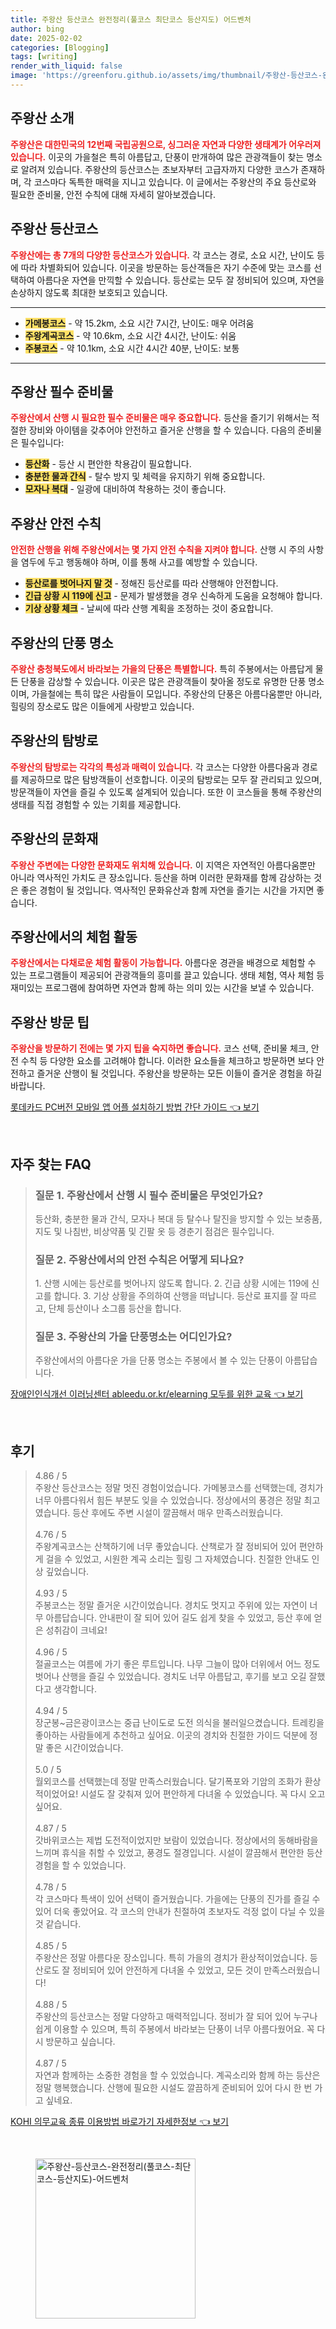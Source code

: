 ```yaml
---
title: 주왕산 등산코스 완전정리(풀코스 최단코스 등산지도) 어드벤처
author: bing
date: 2025-02-02
categories: [Blogging]
tags: [writing]
render_with_liquid: false
image: 'https://greenforu.github.io/assets/img/thumbnail/주왕산-등산코스-완전정리(풀코스-최단코스-등산지도)-어드벤처.webp'
---
```



<h2 id='주왕산 소개'>주왕산 소개</h2>

<p><b><span style="color: #ee2323;">주왕산은 대한민국의 12번째 국립공원으로, 싱그러운 자연과 다양한 생태계가 어우러져 있습니다.</span></b> 이곳의 가을철은 특히 아름답고, 단풍이 만개하여 많은 관광객들이 찾는 명소로 알려져 있습니다. 주왕산의 등산코스는 초보자부터 고급자까지 다양한 코스가 존재하며, 각 코스마다 독특한 매력을 지니고 있습니다. 이 글에서는 주왕산의 주요 등산로와 필요한 준비물, 안전 수칙에 대해 자세히 알아보겠습니다.</p>

<h2 id='주왕산 등산코스'>주왕산 등산코스</h2>

<p><b><span style="color: #ee2323;">주왕산에는 총 7개의 다양한 등산코스가 있습니다.</span></b> 각 코스는 경로, 소요 시간, 난이도 등에 따라 차별화되어 있습니다. 이곳을 방문하는 등산객들은 자기 수준에 맞는 코스를 선택하여 아름다운 자연을 만끽할 수 있습니다. 등산로는 모두 잘 정비되어 있으며, 자연을 손상하지 않도록 최대한 보호되고 있습니다.</p>

<hr />

<ul>
    <li><b><span style="background-color: #ffe066;">가메봉코스</span></b> - 약 15.2km, 소요 시간 7시간, 난이도: 매우 어려움</li>
    <li><b><span style="background-color: #ffe066;">주왕계곡코스</span></b> - 약 10.6km, 소요 시간 4시간, 난이도: 쉬움</li>
    <li><b><span style="background-color: #ffe066;">주봉코스</span></b> - 약 10.1km, 소요 시간 4시간 40분, 난이도: 보통</li>
</ul>

<hr />

<h2 id='주왕산 필수 준비물'>주왕산 필수 준비물</h2>

<p><b><span style="color: #ee2323;">주왕산에서 산행 시 필요한 필수 준비물은 매우 중요합니다.</span></b> 등산을 즐기기 위해서는 적절한 장비와 아이템을 갖추어야 안전하고 즐거운 산행을 할 수 있습니다. 다음의 준비물은 필수입니다:</p>

<ul>
    <li><b><span style="background-color: #ffe066;">등산화</span></b> - 등산 시 편안한 착용감이 필요합니다.</li>
    <li><b><span style="background-color: #ffe066;">충분한 물과 간식</span></b> - 탈수 방지 및 체력을 유지하기 위해 중요합니다.</li>
    <li><b><span style="background-color: #ffe066;">모자나 복대</span></b> - 일광에 대비하여 착용하는 것이 좋습니다.</li>
</ul>

<h2 id='주왕산 안전 수칙'>주왕산 안전 수칙</h2>

<p><b><span style="color: #ee2323;">안전한 산행을 위해 주왕산에서는 몇 가지 안전 수칙을 지켜야 합니다.</span></b> 산행 시 주의 사항을 염두에 두고 행동해야 하며, 이를 통해 사고를 예방할 수 있습니다.</p>

<ul>
    <li><b><span style="background-color: #ffe066;">등산로를 벗어나지 말 것</span></b> - 정해진 등산로를 따라 산행해야 안전합니다.</li>
    <li><b><span style="background-color: #ffe066;">긴급 상황 시 119에 신고</span></b> - 문제가 발생했을 경우 신속하게 도움을 요청해야 합니다.</li>
    <li><b><span style="background-color: #ffe066;">기상 상황 체크</span></b> - 날씨에 따라 산행 계획을 조정하는 것이 중요합니다.</li>
</ul>

<h2 id='주왕산의 단풍 명소'>주왕산의 단풍 명소</h2>

<p><b><span style="color: #ee2323;">주왕산 충청북도에서 바라보는 가을의 단풍은 특별합니다.</span></b> 특히 주봉에서는 아름답게 물든 단풍을 감상할 수 있습니다. 이곳은 많은 관광객들이 찾아올 정도로 유명한 단풍 명소이며, 가을철에는 특히 많은 사람들이 모입니다. 주왕산의 단풍은 아름다움뿐만 아니라, 힐링의 장소로도 많은 이들에게 사랑받고 있습니다.</p>

<h2 id='주왕산의 탐방로'>주왕산의 탐방로</h2>

<p><b><span style="color: #ee2323;">주왕산의 탐방로는 각각의 특성과 매력이 있습니다.</span></b> 각 코스는 다양한 아름다움과 경로를 제공하므로 많은 탐방객들이 선호합니다. 이곳의 탐방로는 모두 잘 관리되고 있으며, 방문객들이 자연을 즐길 수 있도록 설계되어 있습니다. 또한 이 코스들을 통해 주왕산의 생태를 직접 경험할 수 있는 기회를 제공합니다.</p>

<h2 id='주왕산의 문화재'>주왕산의 문화재</h2>

<p><b><span style="color: #ee2323;">주왕산 주변에는 다양한 문화재도 위치해 있습니다.</span></b> 이 지역은 자연적인 아름다움뿐만 아니라 역사적인 가치도 큰 장소입니다. 등산을 하며 이러한 문화재를 함께 감상하는 것은 좋은 경험이 될 것입니다. 역사적인 문화유산과 함께 자연을 즐기는 시간을 가지면 좋습니다.</p>

<h2 id='주왕산에서의 체험 활동'>주왕산에서의 체험 활동</h2>

<p><b><span style="color: #ee2323;">주왕산에서는 다채로운 체험 활동이 가능합니다.</span></b> 아름다운 경관을 배경으로 체험할 수 있는 프로그램들이 제공되어 관광객들의 흥미를 끌고 있습니다. 생태 체험, 역사 체험 등 재미있는 프로그램에 참여하면 자연과 함께 하는 의미 있는 시간을 보낼 수 있습니다.</p>

<h2 id='주왕산 방문 팁'>주왕산 방문 팁</h2>

<p><b><span style="color: #ee2323;">주왕산을 방문하기 전에는 몇 가지 팁을 숙지하면 좋습니다.</span></b> 코스 선택, 준비물 체크, 안전 수칙 등 다양한 요소를 고려해야 합니다. 이러한 요소들을 체크하고 방문하면 보다 안전하고 즐거운 산행이 될 것입니다. 주왕산을 방문하는 모든 이들이 즐거운 경험을 하길 바랍니다.</p>


<p><a class="click-button" title="롯데카드 PC버전 모바일 앱 어플 설치하기 방법 간단 가이드" href="https://greenforu.github.io/posts/%EB%A1%AF%EB%8D%B0%EC%B9%B4%EB%93%9C-PC%EB%B2%84%EC%A0%84-%EB%AA%A8%EB%B0%94%EC%9D%BC-%EC%95%B1-%EC%96%B4%ED%94%8C-%EC%84%A4%EC%B9%98%ED%95%98%EA%B8%B0-%EB%B0%A9%EB%B2%95-%EA%B0%84%EB%8B%A8-%EA%B0%80%EC%9D%B4%EB%93%9C/" rel="dofollow">롯데카드 PC버전 모바일 앱 어플 설치하기 방법 간단 가이드 👈 보기</a></p><br>
<h2 id='자주_찾는_FAQ'>자주 찾는 FAQ</h2>
<div itemscope="" itemtype="https://schema.org/FAQPage"> 
<blockquote> 
<div itemscope="" itemprop="mainEntity" itemtype="https://schema.org/Question"> 
<h3 itemprop="name">질문 1. 주왕산에서 산행 시 필수 준비물은 무엇인가요?</h3> 
<div itemscope="" itemprop="acceptedAnswer" itemtype="https://schema.org/Answer"> 
<span itemprop="text"> 
<p>등산화, 충분한 물과 간식, 모자나 복대 등 탈수나 탈진을 방지할 수 있는 보충품, 지도 및 나침반, 비상약품 및 긴팔 옷 등 경춘기 점검은 필수입니다.</p> 
</span> 
</div> 
</div> 
<div itemscope="" itemprop="mainEntity" itemtype="https://schema.org/Question"> 
<h3 itemprop="name">질문 2. 주왕산에서의 안전 수칙은 어떻게 되나요?</h3> 
<div itemscope="" itemprop="acceptedAnswer" itemtype="https://schema.org/Answer"> 
<span itemprop="text"> 
<p>1. 산행 시에는 등산로를 벗어나지 않도록 합니다. 2. 긴급 상황 시에는 119에 신고를 합니다. 3. 기상 상황을 주의하여 산행을 떠납니다. 등산로 표지를 잘 따르고, 단체 등산이나 소그룹 등산을 합니다.</p> 
</span> 
</div> 
</div> 
<div itemscope="" itemprop="mainEntity" itemtype="https://schema.org/Question"> 
<h3 itemprop="name">질문 3. 주왕산의 가을 단풍명소는 어디인가요?</h3> 
<div itemscope="" itemprop="acceptedAnswer" itemtype="https://schema.org/Answer"> 
<span itemprop="text"> 
<p>주왕산에서의 아름다운 가을 단풍 명소는 주봉에서 볼 수 있는 단풍이 아름답습니다.</p> 
</span> 
</div> 
</div> 
</blockquote> 
</div>
<p><a class="click-button" title="장애인인식개선 이러닝센터 ableedu.or.kr/elearning 모두를 위한 교육" href="https://greenforu.github.io/posts/%EC%9E%A5%EC%95%A0%EC%9D%B8%EC%9D%B8%EC%8B%9D%EA%B0%9C%EC%84%A0-%EC%9D%B4%EB%9F%AC%EB%8B%9D%EC%84%BC%ED%84%B0-ableedu.or.krelearning-%EB%AA%A8%EB%91%90%EB%A5%BC-%EC%9C%84%ED%95%9C-%EA%B5%90%EC%9C%A1/" rel="dofollow">장애인인식개선 이러닝센터 ableedu.or.kr/elearning 모두를 위한 교육 👈 보기</a></p><br>
<h2 id='후기'>후기</h2>
<div itemscope itemtype="https://schema.org/Product">
  <blockquote>
  <div itemprop="review" itemscope itemtype="https://schema.org/Review">
      <div itemprop="reviewRating" itemscope itemtype="https://schema.org/Rating"> <span itemprop="ratingValue">4.86</span> / <span itemprop="bestRating">5</span> </div>
      <span itemprop="reviewBody">주왕산 등산코스는 정말 멋진 경험이었습니다. 가메봉코스를 선택했는데, 경치가 너무 아름다워서 힘든 부분도 잊을 수 있었습니다. 정상에서의 풍경은 정말 최고였습니다. 등산 후에도 주변 시설이 깔끔해서 매우 만족스러웠습니다.</span>
  </div>
  <br>
  <div itemprop="review" itemscope itemtype="https://schema.org/Review">
      <div itemprop="reviewRating" itemscope itemtype="https://schema.org/Rating"> <span itemprop="ratingValue">4.76</span> / <span itemprop="bestRating">5</span> </div>
      <span itemprop="reviewBody">주왕계곡코스는 산책하기에 너무 좋았습니다. 산책로가 잘 정비되어 있어 편안하게 걸을 수 있었고, 시원한 계곡 소리는 힐링 그 자체였습니다. 친절한 안내도 인상 깊었습니다.</span>
  </div>
  <br>
  <div itemprop="review" itemscope itemtype="https://schema.org/Review">
      <div itemprop="reviewRating" itemscope itemtype="https://schema.org/Rating"> <span itemprop="ratingValue">4.93</span> / <span itemprop="bestRating">5</span> </div>
      <span itemprop="reviewBody">주봉코스는 정말 즐거운 시간이었습니다. 경치도 멋지고 주위에 있는 자연이 너무 아름답습니다. 안내판이 잘 되어 있어 길도 쉽게 찾을 수 있었고, 등산 후에 얻은 성취감이 크네요!</span>
  </div>
  <br>
  <div itemprop="review" itemscope itemtype="https://schema.org/Review">
      <div itemprop="reviewRating" itemscope itemtype="https://schema.org/Rating"> <span itemprop="ratingValue">4.96</span> / <span itemprop="bestRating">5</span> </div>
      <span itemprop="reviewBody">절골코스는 여름에 가기 좋은 루트입니다. 나무 그늘이 많아 더위에서 어느 정도 벗어나 산행을 즐길 수 있었습니다. 경치도 너무 아름답고, 후기를 보고 오길 잘했다고 생각합니다.</span>
  </div>
  <br>
  <div itemprop="review" itemscope itemtype="https://schema.org/Review">
      <div itemprop="reviewRating" itemscope itemtype="https://schema.org/Rating"> <span itemprop="ratingValue">4.94</span> / <span itemprop="bestRating">5</span> </div>
      <span itemprop="reviewBody">장군봉~금은광이코스는 중급 난이도로 도전 의식을 불러일으켰습니다. 트레킹을 좋아하는 사람들에게 추천하고 싶어요. 이곳의 경치와 친절한 가이드 덕분에 정말 좋은 시간이었습니다.</span>
  </div>
  <br>
  <div itemprop="review" itemscope itemtype="https://schema.org/Review">
      <div itemprop="reviewRating" itemscope itemtype="https://schema.org/Rating"> <span itemprop="ratingValue">5.0</span> / <span itemprop="bestRating">5</span> </div>
      <span itemprop="reviewBody">월외코스를 선택했는데 정말 만족스러웠습니다. 달기폭포와 기암의 조화가 환상적이었어요! 시설도 잘 갖춰져 있어 편안하게 다녀올 수 있었습니다. 꼭 다시 오고 싶어요.</span>
  </div>
  <br>
  <div itemprop="review" itemscope itemtype="https://schema.org/Review">
      <div itemprop="reviewRating" itemscope itemtype="https://schema.org/Rating"> <span itemprop="ratingValue">4.87</span> / <span itemprop="bestRating">5</span> </div>
      <span itemprop="reviewBody">갓바위코스는 제법 도전적이었지만 보람이 있었습니다. 정상에서의 동해바람을 느끼며 휴식을 취할 수 있었고, 풍경도 절경입니다. 시설이 깔끔해서 편안한 등산 경험을 할 수 있었습니다.</span>
  </div>
  <br>
  <div itemprop="review" itemscope itemtype="https://schema.org/Review">
      <div itemprop="reviewRating" itemscope itemtype="https://schema.org/Rating"> <span itemprop="ratingValue">4.78</span> / <span itemprop="bestRating">5</span> </div>
      <span itemprop="reviewBody">각 코스마다 특색이 있어 선택이 즐거웠습니다. 가을에는 단풍의 진가를 즐길 수 있어 더욱 좋았어요. 각 코스의 안내가 친절하여 초보자도 걱정 없이 다닐 수 있을 것 같습니다.</span>
  </div>
  <br>
  <div itemprop="review" itemscope itemtype="https://schema.org/Review">
      <div itemprop="reviewRating" itemscope itemtype="https://schema.org/Rating"> <span itemprop="ratingValue">4.85</span> / <span itemprop="bestRating">5</span> </div>
      <span itemprop="reviewBody">주왕산은 정말 아름다운 장소입니다. 특히 가을의 경치가 환상적이었습니다. 등산로도 잘 정비되어 있어 안전하게 다녀올 수 있었고, 모든 것이 만족스러웠습니다!</span>
  </div>
  <br>
  <div itemprop="review" itemscope itemtype="https://schema.org/Review">
      <div itemprop="reviewRating" itemscope itemtype="https://schema.org/Rating"> <span itemprop="ratingValue">4.88</span> / <span itemprop="bestRating">5</span> </div>
      <span itemprop="reviewBody">주왕산의 등산코스는 정말 다양하고 매력적입니다. 정비가 잘 되어 있어 누구나 쉽게 이용할 수 있으며, 특히 주봉에서 바라보는 단풍이 너무 아름다웠어요. 꼭 다시 방문하고 싶습니다.</span>
  </div>
  <br>
  <div itemprop="review" itemscope itemtype="https://schema.org/Review">
      <div itemprop="reviewRating" itemscope itemtype="https://schema.org/Rating"> <span itemprop="ratingValue">4.87</span> / <span itemprop="bestRating">5</span> </div>
      <span itemprop="reviewBody">자연과 함께하는 소중한 경험을 할 수 있었습니다. 계곡소리와 함께 하는 등산은 정말 행복했습니다. 산행에 필요한 시설도 깔끔하게 준비되어 있어 다시 한 번 가고 싶네요.</span>
  </div>
  </blockquote>
</div>
<p><a class="click-button" title="KOHI 의무교육 종류 이용방법 바로가기 자세한정보" href="https://greenforu.github.io/posts/KOHI-%EC%9D%98%EB%AC%B4%EA%B5%90%EC%9C%A1-%EC%A2%85%EB%A5%98-%EC%9D%B4%EC%9A%A9%EB%B0%A9%EB%B2%95-%EB%B0%94%EB%A1%9C%EA%B0%80%EA%B8%B0-%EC%9E%90%EC%84%B8%ED%95%9C%EC%A0%95%EB%B3%B4/" rel="dofollow">KOHI 의무교육 종류 이용방법 바로가기 자세한정보 👈 보기</a></p><br>
<figure class="image"><img src="https://greenforu.github.io/assets/img/thumbnail/주왕산-등산코스-완전정리(풀코스-최단코스-등산지도)-어드벤처.webp" alt="주왕산-등산코스-완전정리(풀코스-최단코스-등산지도)-어드벤처" width="256" height="256"></figure>